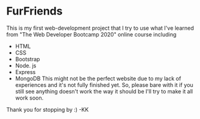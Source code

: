 # FurFriends
This is my first web-development project that I try to use what I've learned from "The Web Developer Bootcamp 2020" online course 
including
- HTML
- CSS 
- Bootstrap
- Node. js
- Express
- MongoDB
This might not be the perfect website due to my lack of experiences and it's not fully finished yet. So, please bare with it if you still see anything doesn't work the way it should be I'll try to make it all work soon. 

Thank you for stopping by :)
-KK

